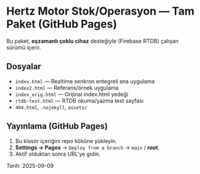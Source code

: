 # Hertz Motor Stok/Operasyon — Tam Paket (GitHub Pages)

Bu paket, **eşzamanlı çoklu cihaz** desteğiyle (Firebase RTDB) çalışan sürümü içerir.

## Dosyalar
- `index.html` — Realtime senkron entegreli ana uygulama
- `index2.html` — Referans/örnek uygulama
- `index_orig.html` — Orijinal index.html yedeği
- `rtdb-test.html` — RTDB okuma/yazma test sayfası
- `404.html`, `.nojekyll`, `assets/`

## Yayınlama (GitHub Pages)
1. Bu klasör içeriğini repo köküne yükleyin.
2. **Settings → Pages** → `Deploy from a branch` → `main` / **root**.
3. Aktif olduktan sonra URL'ye gidin.

_Tarih:_ 2025-09-09
